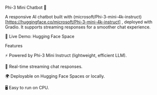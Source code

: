 Phi-3 Mini Chatbot 🤖

A responsive AI chatbot built with (microsoft/Phi-3-mini-4k-instruct)[https://huggingface.co/microsoft/Phi-3-mini-4k-instruct]
, deployed with Gradio.
It supports streaming responses for a smoother chat experience.

🚀 Live Demo: Hugging Face Space

Features

⚡ Powered by Phi-3 Mini Instruct (lightweight, efficient LLM).

💬 Real-time streaming chat responses.

🌍 Deployable on Hugging Face Spaces or locally.

🖥️ Easy to run on CPU.
